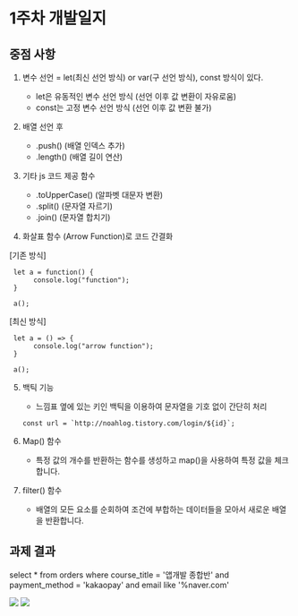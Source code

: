 # 1주차 개발일지   

중점 사항
------------ 
1. 변수 선언 = let(최신 선언 방식) or var(구 선언 방식), const 방식이 있다.
     - let은 유동적인 변수 선언 방식 (선언 이후 값 변환이 자유로움)
     - const는 고정 변수 선언 방식 (선언 이후 값 변환 불가)


2. 배열 선언 후 
     - .push() (배열 인덱스 추가)
     - .length() (배열 길이 연산)

3. 기타 js 코드 제공 함수
     - .toUpperCase() (알파벳 대문자 변환)
     - .split() (문자열 자르기)
     - .join() (문자열 합치기)

4. 화살표 함수 (Arrow Function)로 코드 간결화

[기존 방식]

     let a = function() {
          console.log("function");
     }

     a();

[최신 방식]

     let a = () => {
          console.log("arrow function");
     }

     a();

5. 백틱 기능
     - 느낌표 옆에 있는 키인 백틱을 이용하여 문자열을 기호 없이 간단히 처리
     
     ``const url = `http://noahlog.tistory.com/login/${id}`; ``

6. Map() 함수
     - 특정 값의 개수를 반환하는 함수를 생성하고 map()을 사용하여 특정 값을 체크합니다.
     

7. filter() 함수
     - 배열의 모든 요소를 순회하여 조건에 부합하는 데이터들을 모아서 새로운 배열을 반환합니다.


과제 결과
------------
select * from orders where course_title = '앱개발 종합반' and payment_method = 'kakaopay' and email like '%naver.com'



<img src="[(https://github.com/wntjs2536/Sparta_Easy_App/blob/main/img/1-1.png)](https://github.com/wntjs2536/Sparta_Easy_App/blob/main/img/1-1.png?raw=true)"/>

<img src="[(https://github.com/wntjs2536/Sparta_Easy_App/blob/main/img/1-2.png)](https://github.com/wntjs2536/Sparta_Easy_App/blob/main/img/1-2.png?raw=true)"/>
